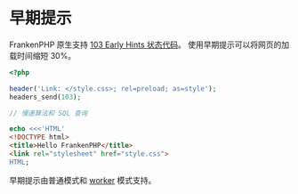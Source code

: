# 早期提示

FrankenPHP 原生支持 [103 Early Hints 状态代码](https://developer.chrome.com/blog/early-hints/)。
使用早期提示可以将网页的加载时间缩短 30%。

```php
<?php

header('Link: </style.css>; rel=preload; as=style');
headers_send(103);

// 慢速算法和 SQL 查询

echo <<<'HTML'
<!DOCTYPE html>
<title>Hello FrankenPHP</title>
<link rel="stylesheet" href="style.css">
HTML;
```

早期提示由普通模式和 [worker](worker.md) 模式支持。
